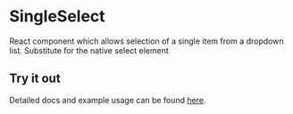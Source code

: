 # SingleSelect
React component which allows selection of a single item from a dropdown list. Substitute for the native select element

## Try it out

Detailed docs and example usage can be found [here](https://atlaskit.atlassian.com).
